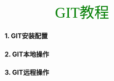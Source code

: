 <p align="center"><font face="微软雅黑" color=green size="8">GIT教程</font>

## 1. GIT安装配置

## 2. GIT本地操作

## 3. GIT远程操作


